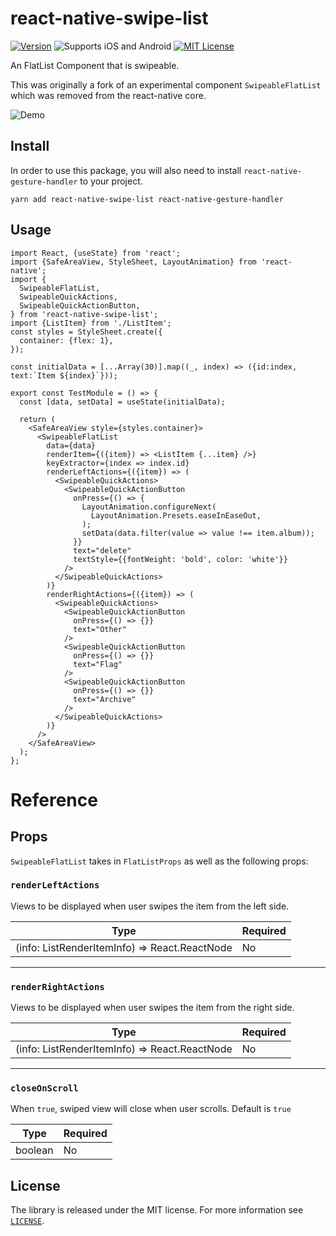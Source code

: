 # react-native-swipe-list

<!--[![Build Status][build-badge]][build]-->
[![Version][version-badge]][package]
![Supports iOS and Android][support-badge]
[![MIT License][license-badge]][license]

An FlatList Component that is swipeable.

This was originally a fork of an experimental component `SwipeableFlatList` which was removed from the react-native core.

![Demo](https://user-images.githubusercontent.com/6936373/74122473-b188b100-4c0e-11ea-9d11-953c822a911f.gif)

## Install

In order to use this package, you will also need to install `react-native-gesture-handler` to your project.

```
yarn add react-native-swipe-list react-native-gesture-handler
```

## Usage

```tsx
import React, {useState} from 'react';
import {SafeAreaView, StyleSheet, LayoutAnimation} from 'react-native';
import {
  SwipeableFlatList,
  SwipeableQuickActions,
  SwipeableQuickActionButton,
} from 'react-native-swipe-list';
import {ListItem} from './ListItem';
const styles = StyleSheet.create({
  container: {flex: 1},
});

const initialData = [...Array(30)].map((_, index) => ({id:index, text:`Item ${index}`}));

export const TestModule = () => {
  const [data, setData] = useState(initialData);

  return (
    <SafeAreaView style={styles.container}>
      <SwipeableFlatList
        data={data}
        renderItem={({item}) => <ListItem {...item} />}
        keyExtractor={index => index.id}
        renderLeftActions={({item}) => (
          <SwipeableQuickActions>
            <SwipeableQuickActionButton
              onPress={() => {
                LayoutAnimation.configureNext(
                  LayoutAnimation.Presets.easeInEaseOut,
                );
                setData(data.filter(value => value !== item.album));
              }}
              text="delete"
              textStyle={{fontWeight: 'bold', color: 'white'}}
            />
          </SwipeableQuickActions>
        )}
        renderRightActions={({item}) => (
          <SwipeableQuickActions>
            <SwipeableQuickActionButton
              onPress={() => {}}
              text="Other"
            />
            <SwipeableQuickActionButton
              onPress={() => {}}
              text="Flag"
            />
            <SwipeableQuickActionButton
              onPress={() => {}}
              text="Archive"
            />
          </SwipeableQuickActions>
        )}
      />
    </SafeAreaView>
  );
};
```

# Reference

## Props

`SwipeableFlatList` takes in `FlatListProps` as well as the following props:

### `renderLeftActions`

Views to be displayed when user swipes the item from the left side.

| Type   | Required |
| ------ | -------- |
| (info: ListRenderItemInfo) => React.ReactNode | No       |

---

### `renderRightActions`

Views to be displayed when user swipes the item from the right side.

| Type   | Required |
| ------ | -------- |
| (info: ListRenderItemInfo) => React.ReactNode | No       |

---

### `closeOnScroll`

When `true`, swiped view will close when user scrolls.
Default is `true`

| Type   | Required |
| ------ | -------- |
| boolean | No       |


## License

The library is released under the MIT license. For more information see [`LICENSE`](/LICENSE).

<!-- [build-badge]: https://img.shields.io/circleci/project/github/Naturalclar/react-native-swipe-list/master.svg?style=flat-square
[build]: https://circleci.com/gh/Naturalclar/react-native-swipe-list -->
[version-badge]: https://img.shields.io/npm/v/react-native-swipe-list.svg?style=flat-square
[package]: https://www.npmjs.com/package/naturalclar/react-native-swipe-list
[support-badge]:https://img.shields.io/badge/platforms-android%20|%20ios-lightgrey.svg?style=flat-square
[license-badge]: https://img.shields.io/npm/l/naturalclar/react-native-swipe-list.svg?style=flat-square
[license]: https://opensource.org/licenses/MIT

